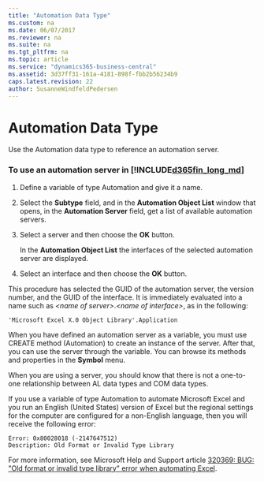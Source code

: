 ```yaml
---
title: "Automation Data Type"
ms.custom: na
ms.date: 06/07/2017
ms.reviewer: na
ms.suite: na
ms.tgt_pltfrm: na
ms.topic: article
ms.service: "dynamics365-business-central"
ms.assetid: 3d37ff31-161a-4181-898f-fbb2b56234b9
caps.latest.revision: 22
author: SusanneWindfeldPedersen
---
```

# Automation Data Type
Use the Automation data type to reference an automation server.  

### To use an automation server in [!INCLUDE[d365fin_long_md](../../includes/d365fin_long_md.md)]

1.  Define a variable of type Automation and give it a name.  

2.  Select the **Subtype** field, and in the **Automation Object List** window that opens, in the **Automation Server** field, get a list of available automation servers.  

3.  Select a server and then choose the **OK** button.  

     In the **Automation Object List** the interfaces of the selected automation server are displayed.  

4.  Select an interface and then choose the **OK** button.  

 This procedure has selected the GUID of the automation server, the version number, and the GUID of the interface. It is immediately evaluated into a name such as *\<name of server>*.*\<name of interface>*, as in the following:  

```  
'Microsoft Excel X.0 Object Library'.Application  
```  

When you have defined an automation server as a variable, you must use CREATE method (Automation) <!--(../../../articles/devenv-methods-not-supported/devenv-create-method-automation.md) --> to create an instance of the server. After that, you can use the server through the variable. You can browse its methods and properties in the **Symbol** menu.  

When you are using a server, you should know that there is not a one-to-one relationship between AL data types and COM data types. 
<!-- For an overview of the data type mapping, see [Using COM Technologies in Microsoft Dynamics NAV](../../../dynamics-nav/Using-COM-Technologies-in-Microsoft-Dynamics-NAV.md).  -->

If you use a variable of type Automation to automate Microsoft Excel and you run an English \(United States\) version of Excel but the regional settings for the computer are configured for a non-English language, then you will receive the following error:  

```  
Error: 0x80028018 (-2147647512)  
Description: Old Format or Invalid Type Library   
```  

For more information, see Microsoft Help and Support article [320369: BUG: "Old format or invalid type library" error when automating Excel](http://go.microsoft.com/fwlink/?linkid=3052&kbid=320369).  

<!--

## Limitations  

-   Automation is not supported by [!INCLUDE[nav_web](includes/nav_web_md.md)].  

-   Automation objects cannot run on [!INCLUDE[nav_server](includes/nav_server_md.md)].  

-->


<!-- [CREATE method \(Automation\)](../../../articles/devenv-methods-not-supported/devenv-create-method-automation.md)   
[ISCLEAR method \(Automation\)](../../../articles/devenv-methods-not-supported/devenv-isclear-method-automation.md)   
[Variant Data Type](../../../dynamics-nav/Variant-Data-Type.md)
-->
